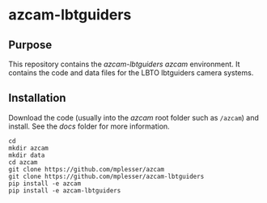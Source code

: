 # azcam-lbtguiders

## Purpose

This repository contains the *azcam-lbtguiders* *azcam* environment.  It contains the code and data files for the LBTO lbtguiders camera systems.

## Installation

Download the code (usually into the *azcam* root folder such as `/azcam`) and install. See the *docs* folder for more information.


```shell
cd
mkdir azcam
mkdir data
cd azcam
git clone https://github.com/mplesser/azcam
git clone https://github.com/mplesser/azcam-lbtguiders
pip install -e azcam
pip install -e azcam-lbtguiders
```
